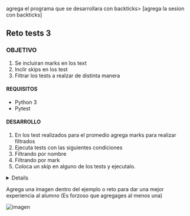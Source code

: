  

agrega el programa que se desarrollara con backticks> [agrega la sesion con backticks] 
	
## Reto tests 3

### OBJETIVO 


1. Se incluiran marks en los text
2. Inclir skips en los test
3. Filtrar los tests a realzar de distinta manera

#### REQUISITOS 
- Python 3
- Pytest

#### DESARROLLO

1. En los test realizados para el promedio agrega marks para realizar filtrados
2. Ejecuta tests con las siguientes condiciones
3. Filtrando por nombre
4. Filtrando por mark
5. Coloca un skip en alguno de los tests y ejecutalo.


<details>

	<summary>Solucion</summary>
	<p> Agrega aqui la solucion</p>
	<p>Recuerda! escribe cada paso para desarrollar la solución del ejemplo o reto </p>
</details> 

Agrega una imagen dentro del ejemplo o reto para dar una mejor experiencia al alumno (Es forzoso que agregages al menos una)

![imagen](https://picsum.photos/200/300)

